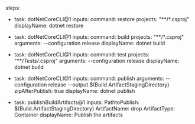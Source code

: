 steps:

- task: dotNetCoreCLI@1
  inputs:
    command: restore
    projects: "**/*.csproj"
    displayName: dotnet restore
   
- task: dotNetCoreCLI@1
  inputs:
    command: build
    projects: "**/*.csproj"
    arguments: --configuration release
    displayName: dotnet build
   
- task: dotNetCoreCLI@1
  inputs:
    command: test 
    projects: "**/*Tests/*.csproj"
    arguments: --configuration release
    displayName: dotnet build
   
- task: dotNetCoreCLI@1
  inputs:
    command: publish
    arguments: --configuration release --output $(Build.ArtifactStagingDirectory)
    zipAfterPublish: true
    displayName: dotnet publish
   
- task: publishBuildArtifacts@1
  inputs:
    PathtoPublish: $(Build.ArtifactStagingDirectory)
    ArtifactName: drop
    ArtifactType: Container
	displayName: Publish the artifacts